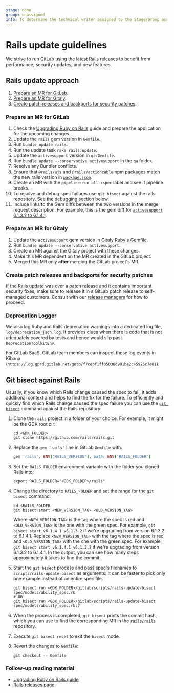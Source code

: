 ```yaml
---
stage: none
group: unassigned
info: To determine the technical writer assigned to the Stage/Group associated with this page, see https://about.gitlab.com/handbook/engineering/ux/technical-writing/#assignments
---
```


# Rails update guidelines

We strive to run GitLab using the latest Rails releases to benefit from performance, security updates, and new features.

## Rails update approach

1. [Prepare an MR for GitLab](#prepare-an-mr-for-gitlab).
1. [Prepare an MR for Gitaly](#prepare-an-mr-for-gitaly).
1. [Create patch releases and backports for security patches](#create-patch-releases-and-backports-for-security-patches).

### Prepare an MR for GitLab

1. Check the [Upgrading Ruby on Rails](https://guides.rubyonrails.org/upgrading_ruby_on_rails.html) guide and prepare the application for the upcoming changes.
1. Update the `rails` gem version in `Gemfile`.
1. Run `bundle update rails`.
1. Run the update task `rake rails:update`.
1. Update the `activesupport` version in `qa/Gemfile`.
1. Run `bundle update --conservative activesupport` in the `qa` folder.
1. Resolve any Bundler conflicts.
1. Ensure that `@rails/ujs` and `@rails/actioncable` npm packages match the new rails version in [`package.json`](https://gitlab.com/gitlab-org/gitlab/blob/master/package.json).
1. Create an MR with the `pipeline:run-all-rspec` label and see if pipeline breaks.
1. To resolve and debug spec failures use `git bisect` against the rails repository. See the [debugging section](#git-bisect-against-rails) below.
1. Include links to the Gem diffs between the two versions in the merge request description. For example, this is the gem diff for [`activesupport` 6.1.3.2 to
6.1.4.1](https://my.diffend.io/gems/activerecord/6.1.3.2/6.1.4.1).

### Prepare an MR for Gitaly

1. Update the `activesupport` gem version in [Gitaly Ruby's Gemfile](https://gitlab.com/gitlab-org/gitaly/-/blob/master/ruby/Gemfile).
1. Run `bundle update --conservative activesupport`.
1. Create an MR against the Gitaly project with these changes.
1. Make this MR dependent on the MR created in the GitLab project.
1. Merged this MR only **after** merging the GitLab project's MR.

### Create patch releases and backports for security patches

If the Rails update was over a patch release and it contains important security fixes,
make sure to release it in a
GitLab patch release to self-managed customers. Consult with our [release managers](https://about.gitlab.com/community/release-managers/)
for how to proceed.

### Deprecation Logger

We also log Ruby and Rails deprecation warnings into a dedicated log file, `log/deprecation_json.log`. It provides
clues when there is code that is not adequately covered by tests and hence would slip past `DeprecationToolkitEnv`.

For GitLab SaaS, GitLab team members can inspect these log events in Kibana (`https://log.gprd.gitlab.net/goto/f7cebf1ff05038d901ba2c45925c7e01`).

## Git bisect against Rails

Usually, if you know which Rails change caused the spec to fail, it adds additional context and
helps to find the fix for the failure.
To efficiently and quickly find which Rails change caused the spec failure you can use the
[`git bisect`](https://git-scm.com/docs/git-bisect) command against the Rails repository:

1. Clone the `rails` project in a folder of your choice. For example, it might be the GDK root dir:

    ```shell
    cd <GDK_FOLDER>
    git clone https://github.com/rails/rails.git
    ```

1. Replace the `gem 'rails'` line in GitLab `Gemfile` with:

    ```ruby
    gem 'rails', ENV['RAILS_VERSION'], path: ENV['RAILS_FOLDER']
    ```

1. Set the `RAILS_FOLDER` environment variable with the folder you cloned Rails into:

    ```shell
    export RAILS_FOLDER="<GDK_FOLDER>/rails"
    ```

1. Change the directory to `RAILS_FOLDER` and set the range for the `git bisect` command:

    ```shell
    cd $RAILS_FOLDER
    git bisect start <NEW_VERSION_TAG> <OLD_VERSION_TAG>
    ```

    Where `<NEW_VERSION_TAG>` is the tag where the spec is red and `<OLD_VERSION_TAG>` is the one with the green spec.
    For example, `git bisect start v6.1.4.1 v6.1.3.2` if we're upgrading from version 6.1.3.2 to 6.1.4.1.
    Replace `<NEW_VERSION_TAG>` with the tag where the spec is red and `<OLD_VERSION_TAG>` with the one with the green spec. For example, `git bisect start v6.1.4.1 v6.1.3.2` if we're upgrading from version 6.1.3.2 to 6.1.4.1.
    In the output, you can see how many steps approximately it takes to find the commit.
1. Start the `git bisect` process and pass spec's filenames to `scripts/rails-update-bisect` as arguments. It can be faster to pick only one example instead of an entire spec file.

    ```shell
    git bisect run <GDK_FOLDER>/gitlab/scripts/rails-update-bisect spec/models/ability_spec.rb
    # OR
    git bisect run <GDK_FOLDER>/gitlab/scripts/rails-update-bisect spec/models/ability_spec.rb:7
    ```

1. When the process is completed, `git bisect` prints the commit hash, which you can use to find the corresponding MR in the [`rails/rails`](https://github.com/rails/rails) repository.
1. Execute `git bisect reset` to exit the `bisect` mode.
1. Revert the changes to `Gemfile`:

    ```shell
    git checkout -- Gemfile
    ```

### Follow-up reading material

- [Upgrading Ruby on Rails guide](https://guides.rubyonrails.org/upgrading_ruby_on_rails.html)
- [Rails releases page](https://github.com/rails/rails/releases)
